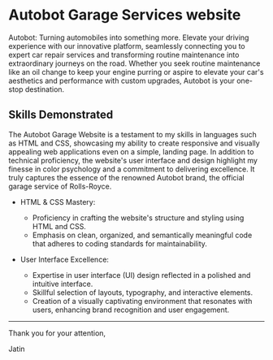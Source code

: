 # Autobot Garage Services website
Autobot: Turning automobiles into something more. Elevate your driving experience with our innovative platform, seamlessly connecting you to expert car repair services and transforming routine maintenance into extraordinary journeys on the road. Whether you seek routine maintenance like an oil change to keep your engine purring or aspire to elevate your car's aesthetics and performance with custom upgrades, Autobot is your one-stop destination.

## Skills Demonstrated
The Autobot Garage Website is a testament to my skills in languages such as HTML and CSS, showcasing my ability to create responsive and visually appealing web applications even on a simple, landing page. In addition to technical proficiency, the website's user interface and design highlight my finesse in color psychology and a commitment to delivering excellence. It truly captures the essence of the renowned Autobot brand, the official garage service of Rolls-Royce.

* HTML & CSS Mastery:
  * Proficiency in crafting the website's structure and styling using HTML and CSS.
  * Emphasis on clean, organized, and semantically meaningful code that adheres to coding standards for maintainability.

* User Interface Excellence:
  * Expertise in user interface (UI) design reflected in a polished and intuitive interface.
  * Skillful selection of layouts, typography, and interactive elements.
  * Creation of a visually captivating environment that resonates with users, enhancing brand recognition and user engagement.
---
Thank you for your attention,

Jatin
